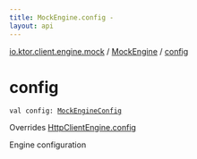 ```yaml
---
title: MockEngine.config - 
layout: api
---
```


<div class='api-docs-breadcrumbs'><a href="../index.html">io.ktor.client.engine.mock</a> / <a href="index.html">MockEngine</a> / <a href="./config.html">config</a></div>

# config

<div class="signature"><code><span class="keyword">val </span><span class="identifier">config</span><span class="symbol">: </span><a href="../-mock-engine-config/index.html"><span class="identifier">MockEngineConfig</span></a></code></div>

Overrides <a href="../../io.ktor.client.engine/-http-client-engine/config.html">HttpClientEngine.config</a>

Engine configuration

